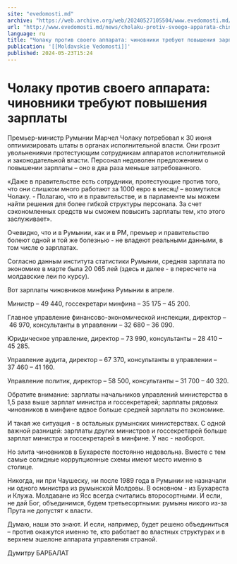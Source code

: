 ```yaml
---
site: "evedomosti.md"
archive: "https://web.archive.org/web/20240527105504/www.evedomosti.md/news/cholaku-protiv-svoego-apparata-chinovniki-trebuyut-povysheni"
url: "http://www.evedomosti.md/news/cholaku-protiv-svoego-apparata-chinovniki-trebuyut-povysheni"
language: ru
title: "Чолаку против своего аппарата: чиновники требуют повышения зарплаты"
publication: '[[Moldavskie Vedomosti]]'
published: 2024-05-23T15:24
---
```


# Чолаку против своего аппарата: чиновники требуют повышения зарплаты

Премьер-министр Румынии Марчел Чолаку потребовал к 30 июня оптимизировать штаты в органах исполнительной власти. Они грозит увольнениями протестующим сотрудникам аппаратов исполнительной и законодательной власти. Персонал недоволен предложением о повышении зарплаты – оно в два раза меньше затребованного.

«Даже в правительстве есть сотрудники, протестующие против того, что они слишком много работают за 1000 евро в месяц! – возмутился Чолаку. - Полагаю, что и в правительстве, и в парламенте мы можем найти решения для более гибкой структуры персонала. За счет сэкономленных средств мы сможем повысить зарплаты тем, кто этого заслуживает».

Очевидно, что и в Румынии, как и в РМ, премьер и правительство болеют одной и той же болезнью - не владеют реальными данными, в том числе о зарплатах.

Согласно данным института статистики Румынии, средняя зарплата по экономике в марте была 20 065 лей (здесь и далее - в пересчете на молдавские леи по курсу).

Вот зарплаты чиновников минфина Румынии в апреле.

Министр – 49 440, госсекретари минфина – 35 175 – 45 200.

Главное управление финансово-экономической инспекции, директор – 46 970, консультанты в управлении – 32 680 – 36 090.

Юридическое управление, директор – 73 990, консультанты – 28 410 – 45 285.

Управление аудита, директор – 67 370, консультанты в управлении – 37 460 – 41 160.

Управление политик, директор – 58 500, консультанты – 31 700 – 40 320.

Обратите внимание: зарплаты начальников управлений министерства в 1,5 раза выше зарплат министра и госсекретарей; зарплаты рядовых чиновников в минфине вдвое больше средней зарплаты по экономике.

И такая же ситуация - в остальных румынских министерствах. С одной важной разницей: зарплаты других министров и госсекретарей больше зарплат министра и госсекретарей в минфине. У нас - наоборот.

Но элита чиновников в Бухаресте постоянно недовольна. Вместе с тем самые солидные коррупционные схемы имеют место именно в столице.

Никогда, ни при Чаушеску, ни после 1989 года в Румынии не назначали ни одного министра из румынской Молдовы. В основном - из Бухареста и Клужа. Молдаване из Ясс всегда считались второсортными. И если, не дай Бог, объединимся, будем третьесортными: румыны никого из-за Прута не допустят к власти.

Думаю, наши это знают. И если, например, будет решено объединиться – против окажутся именно те, кто работает во властных структурах и в верхнем эшелоне аппарата управления страной.

Думитру БАРБАЛАТ